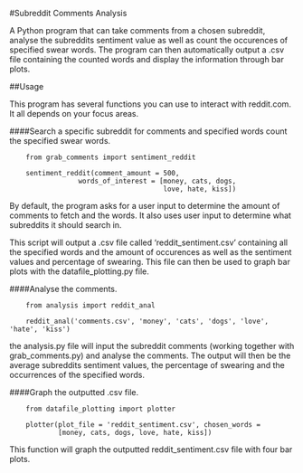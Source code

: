 #Subreddit Comments Analysis 

A Python program that can take comments from a chosen subreddit, analyse the subreddits sentiment value as well as count the occurences of specified swear words. The program can then automatically output a .csv file containing the counted words and display the information through bar plots.

##Usage

This program has several functions you can use to interact with reddit.com. It all depends on your focus areas.

####Search a specific subreddit for comments and specified words count the specified swear words.

		from grab_comments import sentiment_reddit

		sentiment_reddit(comment_amount = 500,
                     words_of_interest = [money, cats, dogs,
                                          love, hate, kiss])

By default, the program asks for a user input to determine the amount of comments to fetch and the words. It also uses user input to determine what subreddits it should search in.

This script will output a .csv file called ‘reddit_sentiment.csv’ containing all the specified words and the amount of occurences as well as the sentiment values and percentage of swearing. This file can then be used to graph bar plots with the datafile_plotting.py file.

####Analyse the comments.

		from analysis import reddit_anal

		reddit_anal('comments.csv', 'money', 'cats', 'dogs', 'love', 'hate', 'kiss')

the analysis.py file will input the subreddit comments (working together with grab_comments.py) and analyse the comments. The output will then be the average subreddits sentiment values, the percentage of swearing and the occurrences of the specified words.

####Graph the outputted .csv file.

		from datafile_plotting import plotter

		plotter(plot_file = 'reddit_sentiment.csv', chosen_words =
            	[money, cats, dogs, love, hate, kiss])

This function will graph the outputted reddit_sentiment.csv file with four bar plots.
